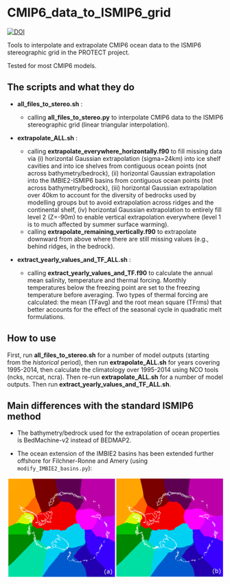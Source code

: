 # CMIP6_data_to_ISMIP6_grid

[![DOI](https://zenodo.org/badge/DOI/10.5281/zenodo.13756240.svg)](https://doi.org/10.5281/zenodo.13756240)

Tools to interpolate and extrapolate CMIP6 ocean data to the ISMIP6 stereographic grid in the PROTECT project.

Tested for most CMIP6 models.

## The scripts and what they do

* **all_files_to_stereo.sh** : 
	- calling **all_files_to_stereo.py** to interpolate CMIP6 data to the ISMIP6 stereographic grid (linear triangular interpolation).

* **extrapolate_ALL.sh** :
	- calling **extrapolate_everywhere_horizontally.f90** to fill missing data via (i) horizontal Gaussian extrapolation (sigma=24km) into ice shelf cavities and into ice shelves from contiguous ocean points (not across bathymetry/bedrock), (ii) horizontal Gaussian extrapolation into the IMBIE2-ISMIP6 basins from contiguous ocean points (not across bathymetry/bedrock), (iii) horizontal Gaussian extrapolation over 40km to account for the diversity of bedrocks used by modelling groups but to avoid extrapolation across ridges and the continental shelf, (iv) horizontal Gaussian extrapolation to entirely fill level 2 (Z=-90m) to enable vertical extrapolation everywhere (level 1 is to much affected by summer surface warming).
	- calling **extrapolate_remaining_vertically.f90** to extrapolate downward from above where there are still missing values (e.g., behind ridges, in the bedrock).

* **extract_yearly_values_and_TF_ALL.sh** :
	- calling **extract_yearly_values_and_TF.f90** to calculate the annual mean salinity, temperature and thermal forcing. Monthly temperatures below the freezing point are set to the freezing temperature before averaging. Two types of thermal forcing are calculated: the mean (TFavg) and the root mean square (TFrms) that better accounts for the effect of the seasonal cycle in quadratic melt formulations.

## How to use

First, run **all_files_to_stereo.sh** for a number of model outputs (starting from the _historical_ period), then run **extrapolate_ALL.sh** for years covering 1995-2014, then calculate the climatology over 1995-2014 using NCO tools (ncks, ncrcat, ncra). Then re-run **extrapolate_ALL.sh** for a number of model outputs. Then run **extract_yearly_values_and_TF_ALL.sh**.

## Main differences with the standard ISMIP6 method

* The bathymetry/bedrock used for the extrapolation of ocean properties is BedMachine-v2 instead of BEDMAP2.

* The ocean extension of the IMBIE2 basins has been extended further offshore for Filchner-Ronne and Amery (using ```modify_IMBIE2_basins.py```):

![New Basins](new_basins.png)
